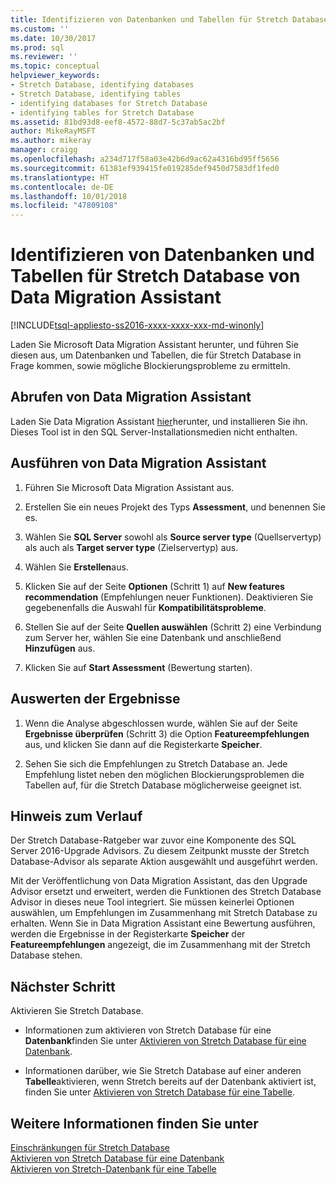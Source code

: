 ```yaml
---
title: Identifizieren von Datenbanken und Tabellen für Stretch Database | Microsoft-Dokumentation
ms.custom: ''
ms.date: 10/30/2017
ms.prod: sql
ms.reviewer: ''
ms.topic: conceptual
helpviewer_keywords:
- Stretch Database, identifying databases
- Stretch Database, identifying tables
- identifying databases for Stretch Database
- identifying tables for Stretch Database
ms.assetid: 81bd93d8-eef8-4572-88d7-5c37ab5ac2bf
author: MikeRayMSFT
ms.author: mikeray
manager: craigg
ms.openlocfilehash: a234d717f58a03e42b6d9ac62a4316bd95ff5656
ms.sourcegitcommit: 61381ef939415fe019285def9450d7583df1fed0
ms.translationtype: HT
ms.contentlocale: de-DE
ms.lasthandoff: 10/01/2018
ms.locfileid: "47809108"
---
```

# <a name="identify-databases-and-tables-for-stretch-database-with-data-migration-assistant"></a>Identifizieren von Datenbanken und Tabellen für Stretch Database von Data Migration Assistant
[!INCLUDE[tsql-appliesto-ss2016-xxxx-xxxx-xxx-md-winonly](../../includes/tsql-appliesto-ss2016-xxxx-xxxx-xxx-md-winonly.md)]


  Laden Sie Microsoft Data Migration Assistant herunter, und führen Sie diesen aus, um Datenbanken und Tabellen, die für Stretch Database in Frage kommen, sowie mögliche Blockierungsprobleme zu ermitteln.
  
## <a name="get-data-migration-assistant"></a>Abrufen von Data Migration Assistant
 Laden Sie Data Migration Assistant [hier](https://www.microsoft.com/download/details.aspx?id=53595)herunter, und installieren Sie ihn. Dieses Tool ist in den SQL Server-Installationsmedien nicht enthalten.  
  
## <a name="run-data-migration-assistant"></a>Ausführen von Data Migration Assistant  
  
1.  Führen Sie Microsoft Data Migration Assistant aus.  

2.  Erstellen Sie ein neues Projekt des Typs **Assessment**, und benennen Sie es.

3.  Wählen Sie **SQL Server** sowohl als **Source server type** (Quellservertyp) als auch als **Target server type** (Zielservertyp) aus.

4.  Wählen Sie **Erstellen**aus. 

5. Klicken Sie auf der Seite **Optionen** (Schritt 1) auf **New features recommendation** (Empfehlungen neuer Funktionen). Deaktivieren Sie gegebenenfalls die Auswahl für **Kompatibilitätsprobleme**.

6.  Stellen Sie auf der Seite **Quellen auswählen** (Schritt 2) eine Verbindung zum Server her, wählen Sie eine Datenbank und anschließend **Hinzufügen** aus.

7.  Klicken Sie auf **Start Assessment** (Bewertung starten).

## <a name="review-the-results"></a>Auswerten der Ergebnisse  
  
1.  Wenn die Analyse abgeschlossen wurde, wählen Sie auf der Seite **Ergebnisse überprüfen** (Schritt 3) die Option **Featureempfehlungen** aus, und klicken Sie dann auf die Registerkarte **Speicher**.

2.  Sehen Sie sich die Empfehlungen zu Stretch Database an. Jede Empfehlung listet neben den möglichen Blockierungsproblemen die Tabellen auf, für die Stretch Database möglicherweise geeignet ist.

## <a name="historical-note"></a>Hinweis zum Verlauf
Der Stretch Database-Ratgeber war zuvor eine Komponente des SQL Server 2016-Upgrade Advisors. Zu diesem Zeitpunkt musste der Stretch Database-Advisor als separate Aktion ausgewählt und ausgeführt werden.

Mit der Veröffentlichung von Data Migration Assistant, das den Upgrade Advisor ersetzt und erweitert, werden die Funktionen des Stretch Database Advisor in dieses neue Tool integriert. Sie müssen keinerlei Optionen auswählen, um Empfehlungen im Zusammenhang mit Stretch Database zu erhalten. Wenn Sie in Data Migration Assistant eine Bewertung ausführen, werden die Ergebnisse in der Registerkarte **Speicher** der **Featureempfehlungen** angezeigt, die im Zusammenhang mit der Stretch Database stehen.
  
## <a name="next-step"></a>Nächster Schritt  
 Aktivieren Sie Stretch Database.  
  
-   Informationen zum aktivieren von Stretch Database für eine **Datenbank**finden Sie unter [Aktivieren von Stretch Database für eine Datenbank](../../sql-server/stretch-database/enable-stretch-database-for-a-database.md).  
  
-   Informationen darüber, wie Sie Stretch Database auf einer anderen **Tabelle**aktivieren, wenn Stretch bereits auf der Datenbank aktiviert ist, finden Sie unter [Aktivieren von Stretch Database für eine Tabelle](../../sql-server/stretch-database/enable-stretch-database-for-a-table.md). 
  
## <a name="see-also"></a>Weitere Informationen finden Sie unter  
 [Einschränkungen für Stretch Database](../../sql-server/stretch-database/limitations-for-stretch-database.md)   
 [Aktivieren von Stretch Database für eine Datenbank](../../sql-server/stretch-database/enable-stretch-database-for-a-database.md)   
 [Aktivieren von Stretch-Datenbank für eine Tabelle](../../sql-server/stretch-database/enable-stretch-database-for-a-table.md)  
  
  
